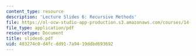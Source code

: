 ```yaml
---
content_type: resource
description: 'Lecture Slides 6: Recursive Methods'
file: https://ol-ocw-studio-app-production.s3.amazonaws.com/courses/14-128-dynamic-optimization-economic-applications-recursive-methods-spring-2003/403274c0d4fcdd917a9419ddbd693692_slides6.pdf
file_type: application/pdf
resourcetype: Document
title: slides6.pdf
uid: 403274c0-d4fc-dd91-7a94-19ddbd693692
---
```

